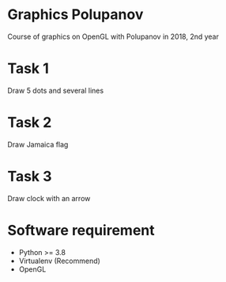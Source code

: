 # Graphics Polupanov

Course of graphics on OpenGL with Polupanov in 2018, 2nd year

# Task 1

Draw 5 dots and several lines

# Task 2

Draw Jamaica flag

# Task 3

Draw clock with an arrow

# Software requirement

* Python >= 3.8
* Virtualenv (Recommend)
* OpenGL